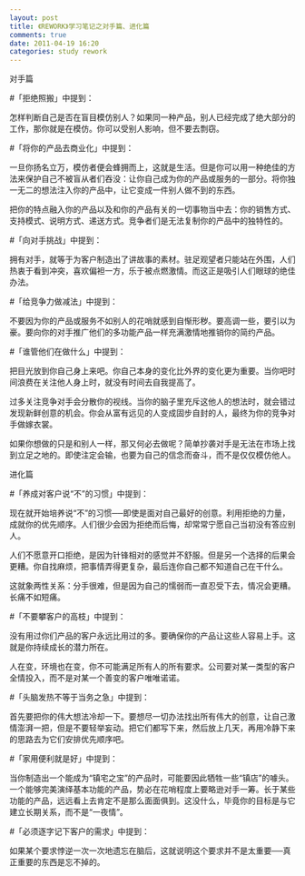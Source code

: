 ```yaml
---
layout: post
title: 《REWORK》学习笔记之对手篇、进化篇
comments: true
date: 2011-04-19 16:20
categories: study rework
---
```


对手篇

#「拒绝照搬」中提到：

怎样判断自己是否在盲目模仿别人？如果同一种产品，别人已经完成了绝大部分的工作，那你就是在模仿。你可以受别人影响，但不要去剽窃。

#「将你的产品去商业化」中提到：

一旦你扬名立万，模仿者便会蜂拥而上，这就是生活。但是你可以用一种绝佳的方法来保护自己不被盲从者们吞没：让你自己成为你的产品或服务的一部分。将你独一无二的想法注入你的产品中，让它变成一件别人做不到的东西。

把你的特点融入你的产品以及和你的产品有关的一切事物当中去：你的销售方式、支持模式、说明方式、递送方式。竞争者们是无法复制你的产品中的独特性的。

#「向对手挑战」中提到：

拥有对手，就等于为客户制造出了讲故事的素材。驻足观望者只能站在外围，人们热衷于看到冲突，喜欢偏袒一方，乐于被点燃激情。而这正是吸引人们眼球的绝佳办法。

#「给竞争力做减法」中提到：

不要因为你的产品或服务不如别人的花哨就感到自惭形秽。要高调一些，要引以为豪。要向你的对手推广他们的多功能产品一样充满激情地推销你的简约产品。

#「谁管他们在做什么」中提到：

把目光放到你自己身上来吧。你自己本身的变化比外界的变化更为重要。当你吧时间浪费在关注他人身上时，就没有时间去自我提高了。

过多关注竞争对手会分散你的视线。当你的脑子里充斥这他人的想法时，就会错过发现新鲜创意的机会。你会从富有远见的人变成固步自封的人，最终为你的竞争对手做嫁衣裳。

如果你想做的只是和别人一样，那又何必去做呢？简单抄袭对手是无法在市场上找到立足之地的。即使注定会输，也要为自己的信念而奋斗，而不是仅仅模仿他人。

进化篇

#「养成对客户说“不”的习惯」中提到：

现在就开始培养说“不”的习惯──即使是面对自己最好的创意。利用拒绝的力量，成就你的优先顺序。人们很少会因为拒绝而后悔，却常常宁愿自己当初没有答应别人。

人们不愿意开口拒绝，是因为针锋相对的感觉并不舒服。但是另一个选择的后果会更糟。你自找麻烦，把事情弄得更复杂，最后连你自己都不知道自己在干什么。

这就象两性关系：分手很难，但是因为自己的懦弱而一直忍受下去，情况会更糟。长痛不如短痛。

#「不要攀客户的高枝」中提到：

没有用过你们产品的客户永远比用过的多。要确保你的产品让这些人容易上手。这就是你持续成长的潜力所在。

人在变，环境也在变，你不可能满足所有人的所有要求。公司要对某一类型的客户全情投入，而不是对某一个善变的客户唯唯诺诺。

#「头脑发热不等于当务之急」中提到：

首先要把你的伟大想法冷却一下。要想尽一切办法找出所有伟大的创意，让自己激情澎湃一把，但是不要轻举妄动。把它们都写下来，然后放上几天，再用冷静下来的思路去为它们安排优先顺序吧。

#「家用便利就是好」中提到：

当你制造出一个能成为“镇宅之宝”的产品时，可能要因此牺牲一些“镇店”的噱头。一个能够完美演绎基本功能的产品，势必在花哨程度上要略逊对手一筹。长于某些功能的产品，远远看上去肯定不是那么面面俱到。这没什么，毕竟你的目标是与它建立长期关系，而不是“一夜情”。

#「必须逐字记下客户的需求」中提到：

如果某个要求悖逆一次一次地遗忘在脑后，这就说明这个要求并不是太重要──真正重要的东西是忘不掉的。

